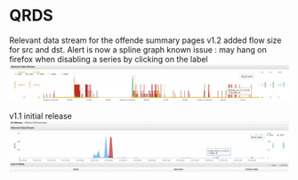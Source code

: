 # QRDS
Relevant data stream for the offende summary pages
v1.2
added flow size for src and dst.
Alert is now a spline graph
known issue : may hang on firefox when disabling a series by clicking on the label
![Screenshot](screencap12.jpeg)

v1.1
initial release
![Screenshot](screencap.jpeg)
